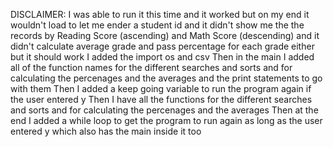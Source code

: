 DISCLAIMER: I was able to run it this time and it worked but on my end it wouldn't load to let me ender a student id and it didn't show me the the records by Reading Score (ascending) and Math Score (descending) and it didn't calculate average grade and pass percentage for each grade either but it should work 
I added the import os and csv
Then in the main I added all of the function names for the different searches and sorts and for calculating the percenages and the averages and the print statements to go with them
Then I added a keep going variable to run the program again if the user entered y 
Then I have all the functions for the different searches and sorts and for calculating the percenages and the averages
Then at the end I added a while loop to get the program to run again as long as the user entered y which also has the main inside it too
